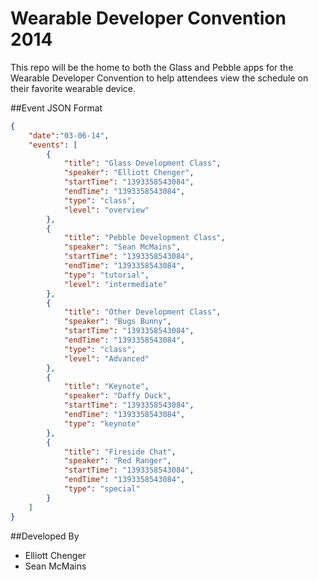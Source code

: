 Wearable Developer Convention 2014
==================================

This repo will be the home to both the Glass and Pebble apps for the Wearable Developer Convention to help attendees view the schedule on their favorite wearable device. 

##Event JSON Format
```json
{
    "date":"03-06-14",
    "events": [
        {
            "title": "Glass Development Class",
            "speaker": "Elliott Chenger",
            "startTime": "1393358543084",
            "endTime": "1393358543084",
            "type": "class",
            "level": "overview"
        },
        {
            "title": "Pebble Development Class",
            "speaker": "Sean McMains",
            "startTime": "1393358543084",
            "endTime": "1393358543084",
            "type": "tutorial",
            "level": "intermediate"
        },
        {
            "title": "Other Development Class",
            "speaker": "Bugs Bunny",
            "startTime": "1393358543084",
            "endTime": "1393358543084",
            "type": "class",
            "level": "Advanced"
        },
        {
            "title": "Keynote",
            "speaker": "Daffy Duck",
            "startTime": "1393358543084",
            "endTime": "1393358543084",
            "type": "keynote"
        },
        {
            "title": "Fireside Chat",
            "speaker": "Red Ranger",
            "startTime": "1393358543084",
            "endTime": "1393358543084",
            "type": "special"
        }
    ]
}
```

##Developed By
- Elliott Chenger
- Sean McMains
